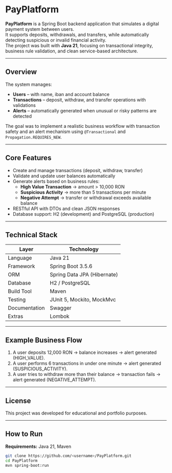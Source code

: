 # PayPlatform

**PayPlatform** is a Spring Boot backend application that simulates a digital payment system between users.  
It supports deposits, withdrawals, and transfers, while automatically detecting suspicious or invalid financial activity.  
The project was built with **Java 21**, focusing on transactional integrity, business rule validation, and clean service-based architecture.

---

## Overview

The system manages:
- **Users** – with name, iban and account balance  
- **Transactions** – deposit, withdraw, and transfer operations with validations  
- **Alerts** – automatically generated when unusual or risky patterns are detected  

The goal was to implement a realistic business workflow with transaction safety and an alert mechanism using `@Transactional` and `Propagation.REQUIRES_NEW`.

---

## Core Features

- Create and manage transactions (deposit, withdraw, transfer)  
- Validate and update user balances automatically  
- Generate alerts based on business rules:
  - **High Value Transaction** → amount > 10,000 RON  
  - **Suspicious Activity** → more than 5 transactions per minute  
  - **Negative Attempt** → transfer or withdrawal exceeds available balance  
- RESTful API with DTOs and clean JSON responses  
- Database support: H2 (development) and PostgreSQL (production)

---

## Technical Stack

| Layer | Technology |
|--------|-------------|
| Language | Java 21 |
| Framework | Spring Boot 3.5.6 |
| ORM | Spring Data JPA (Hibernate) |
| Database | H2 / PostgreSQL |
| Build Tool | Maven |
| Testing | JUnit 5, Mockito, MockMvc |
| Documentation | Swagger |
| Extras | Lombok |

---

## Example Business Flow

1. A user deposits 12,000 RON → balance increases → alert generated (HIGH_VALUE).  
2. A user performs 6 transactions in under one minute → alert generated (SUSPICIOUS_ACTIVITY).  
3. A user tries to withdraw more than their balance → transaction fails → alert generated (NEGATIVE_ATTEMPT).  

---

## License

  This project was developed for educational and portfolio purposes.
  
---

## How to Run

**Requirements:** Java 21, Maven  
```bash
git clone https://github.com/<username>/PayPlatform.git
cd PayPlatform
mvn spring-boot:run







